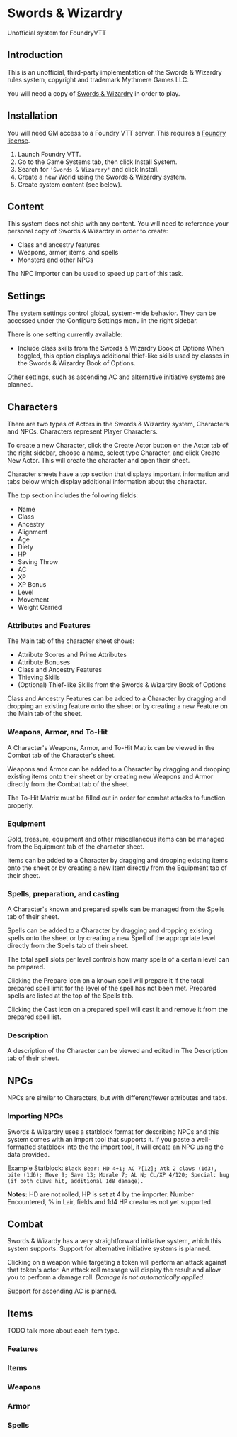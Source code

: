 # Swords & Wizardry
Unofficial system for FoundryVTT

## Introduction
This is an unofficial, third-party implementation of the Swords & Wizardry rules system, copyright and trademark Mythmere Games LLC.

You will need a copy of [Swords & Wizardry](https://www.mythmeregames.com/products/swords-wizardry-complete-revised-pdf) in order to play.

## Installation

You will need GM access to a Foundry VTT server. This requires a [Foundry license](https://foundryvtt.com/purchase/).

1. Launch Foundry VTT.
2. Go to the Game Systems tab, then click Install System.
3. Search for `'Swords & Wizardry'` and click Install.
4. Create a new World using the Swords & Wizardry system.
5. Create system content (see below).

## Content

This system does not ship with any content. You will need to reference your personal copy 
of Swords & Wizardry in order to create:

- Class and ancestry features
- Weapons, armor, items, and spells
- Monsters and other NPCs

The NPC importer can be used to speed up part of this task.

## Settings

The system settings control global, system-wide behavior. They can be accessed under the Configure Settings menu in the right sidebar.

There is one setting currently available:

- Include class skills from the Swords & Wizardry Book of Options
  When toggled, this option displays additional thief-like skills used by classes in the
  Swords & Wizardry Book of Options.

Other settings, such as ascending AC and alternative initiative systems are planned.

## Characters
There are two types of Actors in the Swords & Wizardry system, Characters and NPCs. Characters represent Player Characters. 

To create a new Character, click the Create Actor button on the Actor tab of the right sidebar, choose a name, select type Character, and click Create New Actor. This will create the character and open their sheet.

Character sheets have a top section that displays important information and tabs below which display additional information about the character. 

The top section includes the following fields:

- Name
- Class
- Ancestry
- Alignment
- Age
- Diety
- HP
- Saving Throw
- AC
- XP
- XP Bonus
- Level
- Movement
- Weight Carried

### Attributes and Features
The Main tab of the character sheet shows:

- Attribute Scores and Prime Attributes
- Attribute Bonuses
- Class and Ancestry Features
- Thieving Skills
- (Optional) Thief-like Skills from the Swords & Wizardry Book of Options

Class and Ancestry Features can be added to a Character by dragging and dropping an existing feature onto the sheet or by creating a new Feature on the Main tab of the sheet.

### Weapons, Armor, and To-Hit
A Character's Weapons, Armor, and To-Hit Matrix can be viewed in the Combat tab of the Character's sheet.

Weapons and Armor can be added to a Character by dragging and dropping existing items onto their sheet or by creating new Weapons and Armor directly from the Combat tab of the sheet.

The To-Hit Matrix must be filled out in order for combat attacks to function properly.

### Equipment
Gold, treasure, equipment and other miscellaneous items can be managed from the Equipment tab of the character sheet.

Items can be added to a Character by dragging and dropping existing items onto the sheet or by creating a new Item directly from the Equipment tab of their sheet.

### Spells, preparation, and casting
A Character's known and prepared spells can be managed from the Spells tab of their sheet.

Spells can be added to a Character by dragging and dropping existing spells onto the sheet or by creating a new Spell of the appropriate level directly from the Spells tab of their sheet.

The total spell slots per level controls how many spells of a certain level can be prepared.

Clicking the Prepare icon on a known spell will prepare it if the total prepared spell limit for the level of the spell has not been met. Prepared spells are listed at the top of the Spells tab.

Clicking the Cast icon on a prepared spell will cast it and remove it from the prepared spell list.

### Description
A description of the Character can be viewed and edited in The Description tab of their sheet.

## NPCs
NPCs are similar to Characters, but with different/fewer attributes and tabs.

### Importing NPCs
Swords & Wizardry uses a statblock format for describing NPCs and this system comes with an import tool that supports it. If you paste a well-formatted statblock into the the import tool, it will create an NPC using the data provided.

Example Statblock: `Black Bear: HD 4+1; AC 7[12]; Atk 2 claws (1d3), bite (1d6); Move 9; Save 13; Morale 7; AL N; CL/XP 4/120; Special: hug (if both claws hit, additional 1d8 damage).`

**Notes:** HD are not rolled, HP is set at 4 by the importer. Number Encountered, % in Lair, fields and 1d4 HP creatures not yet supported.

## Combat
Swords & Wizardy has a very straightforward initiative system, which this system supports. Support for alternative initiative systems is planned.

Clicking on a weapon while targeting a token will perform an attack against that token's actor. An attack roll message will display the result and allow you to perform a damage roll. _Damage is not automatically applied_.

Support for ascending AC is planned.

## Items
TODO talk more about each item type.

### Features

### Items

### Weapons

### Armor

### Spells
